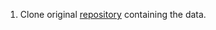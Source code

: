 1. Clone original [repository](https://github.com/ChristophHubeL3S/Neural_Based_Statement_Classification_for_Biased_Language_WSDM2019) containing the data.